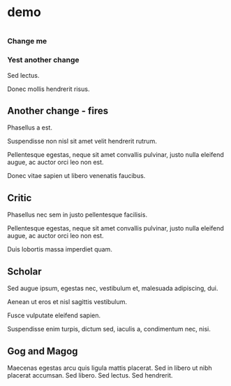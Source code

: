 # demo

#

### Change me


### Yest another change

Sed lectus.

Donec mollis hendrerit risus.


## Another change - fires

Phasellus a est.

Suspendisse non nisl sit amet velit hendrerit rutrum.

Pellentesque egestas, neque sit amet convallis pulvinar, justo nulla eleifend augue, ac auctor orci leo non est.

Donec vitae sapien ut libero venenatis faucibus.


## Critic

Phasellus nec sem in justo pellentesque facilisis.

Pellentesque egestas, neque sit amet convallis pulvinar, justo nulla eleifend augue, ac auctor orci leo non est.

Duis lobortis massa imperdiet quam.


## Scholar

Sed augue ipsum, egestas nec, vestibulum et, malesuada adipiscing, dui.

Aenean ut eros et nisl sagittis vestibulum.

Fusce vulputate eleifend sapien.

Suspendisse enim turpis, dictum sed, iaculis a, condimentum nec, nisi.


## Gog and Magog

Maecenas egestas arcu quis ligula mattis placerat. Sed in libero ut nibh placerat accumsan. Sed libero. Sed lectus. Sed hendrerit.
